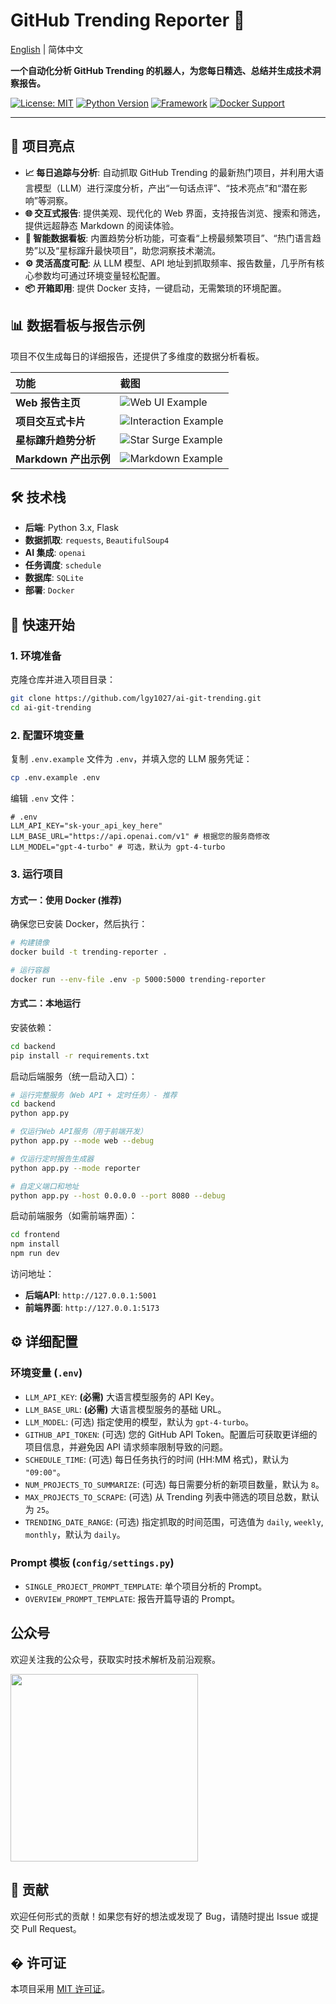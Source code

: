 # GitHub Trending Reporter 🚀

[English](./README-EN.md) | 简体中文

**一个自动化分析 GitHub Trending 的机器人，为您每日精选、总结并生成技术洞察报告。**

[![License: MIT](https://img.shields.io/badge/License-MIT-yellow.svg)](https://opensource.org/licenses/MIT)
[![Python Version](https://img.shields.io/badge/Python-3.x-blue.svg)](https://www.python.org/)
[![Framework](https://img.shields.io/badge/Framework-Flask-green.svg)](https://flask.palletsprojects.com/)
[![Docker Support](https://img.shields.io/badge/Docker-Supported-blue.svg)](https://www.docker.com/)

---

## 🌟 项目亮点

- **📈 每日追踪与分析**: 自动抓取 GitHub Trending 的最新热门项目，并利用大语言模型（LLM）进行深度分析，产出“一句话点评”、“技术亮点”和“潜在影响”等洞察。
- **🌐 交互式报告**: 提供美观、现代化的 Web 界面，支持报告浏览、搜索和筛选，提供远超静态 Markdown 的阅读体验。
- **🚀 智能数据看板**: 内置趋势分析功能，可查看“上榜最频繁项目”、“热门语言趋势”以及“星标蹿升最快项目”，助您洞察技术潮流。
- **⚙️ 灵活高度可配**: 从 LLM 模型、API 地址到抓取频率、报告数量，几乎所有核心参数均可通过环境变量轻松配置。
- **📦 开箱即用**: 提供 Docker 支持，一键启动，无需繁琐的环境配置。

## 📊 数据看板与报告示例

项目不仅生成每日的详细报告，还提供了多维度的数据分析看板。

| 功能 | 截图 |
| :--- | :--- |
| **Web 报告主页** | ![Web UI Example](images/web.png) |
| **项目交互式卡片** | ![Interaction Example](images/interaction.png) |
| **星标蹿升趋势分析** | ![Star Surge Example](images/star.png) |
| **Markdown 产出示例** | ![Markdown Example](images/image.png) |


## 🛠️ 技术栈

- **后端**: Python 3.x, Flask
- **数据抓取**: `requests`, `BeautifulSoup4`
- **AI 集成**: `openai`
- **任务调度**: `schedule`
- **数据库**: `SQLite`
- **部署**: `Docker`

## 🚀 快速开始

### 1. 环境准备

克隆仓库并进入项目目录：
```bash
git clone https://github.com/lgy1027/ai-git-trending.git
cd ai-git-trending
```

### 2. 配置环境变量

复制 `.env.example` 文件为 `.env`，并填入您的 LLM 服务凭证：
```bash
cp .env.example .env
```
编辑 `.env` 文件：
```env
# .env
LLM_API_KEY="sk-your_api_key_here"
LLM_BASE_URL="https://api.openai.com/v1" # 根据您的服务商修改
LLM_MODEL="gpt-4-turbo" # 可选，默认为 gpt-4-turbo
```

### 3. 运行项目

#### 方式一：使用 Docker (推荐)

确保您已安装 Docker，然后执行：
```bash
# 构建镜像
docker build -t trending-reporter .

# 运行容器
docker run --env-file .env -p 5000:5000 trending-reporter
```

#### 方式二：本地运行

安装依赖：
```bash
cd backend
pip install -r requirements.txt
```

启动后端服务（统一启动入口）：
```bash
# 运行完整服务（Web API + 定时任务）- 推荐
cd backend
python app.py

# 仅运行Web API服务（用于前端开发）
python app.py --mode web --debug

# 仅运行定时报告生成器
python app.py --mode reporter

# 自定义端口和地址
python app.py --host 0.0.0.0 --port 8080 --debug
```

启动前端服务（如需前端界面）：
```bash
cd frontend
npm install
npm run dev
```

访问地址：
- **后端API**: `http://127.0.0.1:5001`
- **前端界面**: `http://127.0.0.1:5173`

## ⚙️ 详细配置

### 环境变量 (`.env`)

- `LLM_API_KEY`: **(必需)** 大语言模型服务的 API Key。
- `LLM_BASE_URL`: **(必需)** 大语言模型服务的基础 URL。
- `LLM_MODEL`: (可选) 指定使用的模型，默认为 `gpt-4-turbo`。
- `GITHUB_API_TOKEN`: (可选) 您的 GitHub API Token。配置后可获取更详细的项目信息，并避免因 API 请求频率限制导致的问题。
- `SCHEDULE_TIME`: (可选) 每日任务执行的时间 (HH:MM 格式)，默认为 `"09:00"`。
- `NUM_PROJECTS_TO_SUMMARIZE`: (可选) 每日需要分析的新项目数量，默认为 `8`。
- `MAX_PROJECTS_TO_SCRAPE`: (可选) 从 Trending 列表中筛选的项目总数，默认为 `25`。
- `TRENDING_DATE_RANGE`: (可选) 指定抓取的时间范围，可选值为 `daily`, `weekly`, `monthly`，默认为 `daily`。

### Prompt 模板 (`config/settings.py`)

- `SINGLE_PROJECT_PROMPT_TEMPLATE`: 单个项目分析的 Prompt。
- `OVERVIEW_PROMPT_TEMPLATE`: 报告开篇导语的 Prompt。

## 公众号

欢迎关注我的公众号，获取实时技术解析及前沿观察。

<img src="images/wechat.png" width="300" height="300">

## 🤝 贡献

欢迎任何形式的贡献！如果您有好的想法或发现了 Bug，请随时提出 Issue 或提交 Pull Request。

## � 许可证

本项目采用 [MIT 许可证](LICENSE)。
